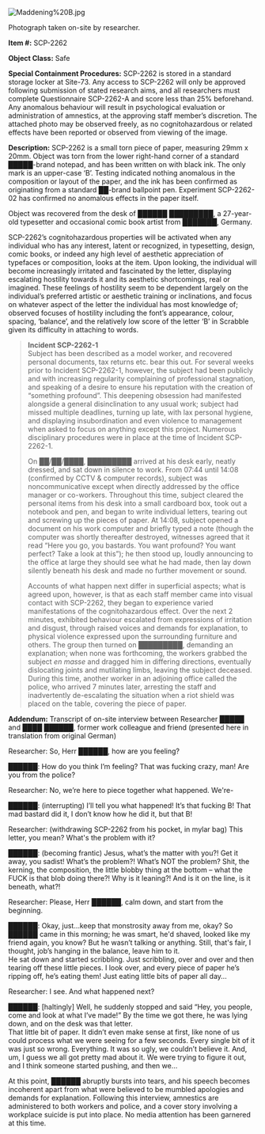 ![Maddening%20B.jpg](http://scp-wiki.wdfiles.com/local--files/scp-2262/Maddening%20B.jpg)

Photograph taken on-site by researcher.

**Item #:** SCP-2262

**Object Class:** Safe

**Special Containment Procedures:** SCP-2262 is stored in a standard storage locker at Site-73. Any access to SCP-2262 will only be approved following submission of stated research aims, and all researchers must complete Questionnaire SCP-2262-A and score less than 25% beforehand. Any anomalous behaviour will result in psychological evaluation or administration of amnestics, at the approving staff member’s discretion. The attached photo may be observed freely, as no cognitohazardous or related effects have been reported or observed from viewing of the image.

**Description:** SCP-2262 is a small torn piece of paper, measuring 29mm x 20mm. Object was torn from the lower right-hand corner of a standard █████-brand notepad, and has been written on with black ink. The only mark is an upper-case ‘B’. Testing indicated nothing anomalous in the composition or layout of the paper, and the ink has been confirmed as originating from a standard ██-brand ballpoint pen. Experiment SCP-2262-02 has confirmed no anomalous effects in the paper itself.

Object was recovered from the desk of ██████ █████████, a 27-year-old typesetter and occasional comic book artist from ███████, Germany.

SCP-2262’s cognitohazardous properties will be activated when any individual who has any interest, latent or recognized, in typesetting, design, comic books, or indeed any high level of aesthetic appreciation of typefaces or composition, looks at the item. Upon looking, the individual will become increasingly irritated and fascinated by the letter, displaying escalating hostility towards it and its aesthetic shortcomings, real or imagined. These feelings of hostility seem to be dependent largely on the individual’s preferred artistic or aesthetic training or inclinations, and focus on whatever aspect of the letter the individual has most knowledge of; observed focuses of hostility including the font’s appearance, colour, spacing, ‘balance’, and the relatively low score of the letter ‘B’ in Scrabble given its difficulty in attaching to words.

> **Incident SCP-2262-1**  
> Subject has been described as a model worker, and recovered personal documents, tax returns etc. bear this out. For several weeks prior to Incident SCP-2262-1, however, the subject had been publicly and with increasing regularity complaining of professional stagnation, and speaking of a desire to ensure his reputation with the creation of “something profound”. This deepening obsession had manifested alongside a general disinclination to any usual work; subject had missed multiple deadlines, turning up late, with lax personal hygiene, and displaying insubordination and even violence to management when asked to focus on anything except this project. Numerous disciplinary procedures were in place at the time of Incident SCP-2262-1.
> 
> On ██/██/████, █████████ arrived at his desk early, neatly dressed, and sat down in silence to work. From 07:44 until 14:08 (confirmed by CCTV & computer records), subject was noncommunicative except when directly addressed by the office manager or co-workers. Throughout this time, subject cleared the personal items from his desk into a small cardboard box, took out a notebook and pen, and began to write individual letters, tearing out and screwing up the pieces of paper. At 14:08, subject opened a document on his work computer and briefly typed a note (though the computer was shortly thereafter destroyed, witnesses agreed that it read “Here you go, you bastards. You want profound? You want perfect? Take a look at this”); he then stood up, loudly announcing to the office at large they should see what he had made, then lay down silently beneath his desk and made no further movement or sound.
> 
> Accounts of what happen next differ in superficial aspects; what is agreed upon, however, is that as each staff member came into visual contact with SCP-2262, they began to experience varied manifestations of the cognitohazardous effect. Over the next 2 minutes, exhibited behaviour escalated from expressions of irritation and disgust, through raised voices and demands for explanation, to physical violence expressed upon the surrounding furniture and others. The group then turned on █████████, demanding an explanation; when none was forthcoming, the workers grabbed the subject _en masse_ and dragged him in differing directions, eventually dislocating joints and mutilating limbs, leaving the subject deceased. During this time, another worker in an adjoining office called the police, who arrived 7 minutes later, arresting the staff and inadvertently de-escalating the situation when a riot shield was placed on the table, covering the piece of paper.

**Addendum:** Transcript of on-site interview between Researcher █████ and ████ ██████, former work colleague and friend (presented here in translation from original German)

Researcher: So, Herr ██████, how are you feeling?

██████: How do you think I’m feeling? That was fucking crazy, man! Are you from the police?

Researcher: No, we’re here to piece together what happened. We're-

██████: (interrupting) I’ll tell you what happened! It’s that fucking B! That mad bastard did it, I don’t know how he did it, but that B!

Researcher: (withdrawing SCP-2262 from his pocket, in mylar bag) This letter, you mean? What's the problem with it?

██████: (becoming frantic) Jesus, what’s the matter with you?! Get it away, you sadist! What’s the problem?! What’s NOT the problem? Shit, the kerning, the composition, the little blobby thing at the bottom – what the FUCK is that blob doing there?! Why is it leaning?! And is it on the line, is it beneath, what?!

Researcher: Please, Herr ██████, calm down, and start from the beginning.

██████: Okay, just…keep that monstrosity away from me, okay? So ██████ came in this morning; he was smart, he'd shaved, looked like my friend again, you know? But he wasn’t talking or anything. Still, that's fair, I thought, job’s hanging in the balance, leave him to it.  
He sat down and started scribbling. Just scribbling, over and over and then tearing off these little pieces. I look over, and every piece of paper he’s ripping off, he’s eating them! Just eating little bits of paper all day…

Researcher: I see. And what happened next?

██████: \[haltingly\] Well, he suddenly stopped and said “Hey, you people, come and look at what I’ve made!” By the time we got there, he was lying down, and on the desk was that letter.  
That little bit of paper. It didn’t even make sense at first, like none of us could process what we were seeing for a few seconds. Every single bit of it was just so wrong. Everything. It was so ugly, we couldn’t believe it. And, um, I guess we all got pretty mad about it. We were trying to figure it out, and I think someone started pushing, and then we…

At this point, ██████ abruptly bursts into tears, and his speech becomes incoherent apart from what were believed to be mumbled apologies and demands for explanation. Following this interview, amnestics are administered to both workers and police, and a cover story involving a workplace suicide is put into place. No media attention has been garnered at this time.